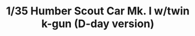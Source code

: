 ---
layout: product
title: "1/35 Humber Scout Car Mk. I w/twin k-gun      (D-day version)  "
price: "TBA" 
desc: "Maketa"
img_path: "/assets/img/BRNC35016.webp"
brand: "Bronco"
available: false
special_offer: false
new: false
soon: false
cat: "010000"
subcat: "015800"
subsubcat: "0N/A"
sifra: "BRNC35016"
popular: false
spec: false
---